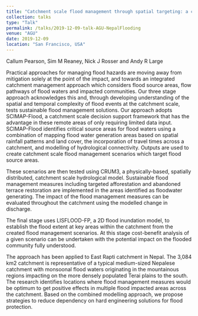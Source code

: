 ```yaml
---
title: "Catchment scale flood management through spatial targeting: a case study of the East Rapti catchment, Nepal"
collection: talks
type: "Talk"
permalink: /talks/2019-12-09-talk-AGU-NepalFlooding
venue: "AGU"
date: 2019-12-09
location: "San Francisco, USA"
---
```

Callum Pearson, Sim M Reaney, Nick J Rosser and Andy R Large


Practical approaches for managing flood hazards are moving away from mitigation solely at the point of the impact, and towards an integrated catchment management approach which considers flood source areas, flow pathways of flood waters and impacted communities. Our three stage approach acknowledges this and, through developing understanding of the spatial and temporal complexity of flood events at the catchment scale, tests sustainable flood management solutions.
Our approach adopts SCIMAP-Flood, a catchment scale decision support framework that has the advantage in these remote areas of only requiring limited data input. SCIMAP-Flood identifies critical source areas for flood waters using a combination of mapping flood water generation areas based on spatial rainfall patterns and land cover, the incorporation of travel times across a catchment, and modelling of hydrological connectivity. Outputs are used to create catchment scale flood management scenarios which target flood source areas.

These scenarios are then tested using CRUM3, a physically-based, spatially distributed, catchment scale hydrological model. Sustainable flood management measures including targeted afforestation and abandoned terrace restoration are implemented in the areas identified as floodwater generating. The impact of the flood management measures can be evaluated throughout the catchment using the modelled change in discharge.

The final stage uses LISFLOOD-FP, a 2D flood inundation model, to establish the flood extent at key areas within the catchment from the created flood management scenarios. At this stage cost-benefit analysis of a given scenario can be undertaken with the potential impact on the flooded community fully understood.

The approach has been applied to East Rapti catchment in Nepal. The 3,084 km2 catchment is representative of a typical medium-sized Nepalese catchment with monsoonal flood waters originating in the mountainous regions impacting on the more densely populated Terai plains to the south. The research identifies locations where flood management measures would be optimum to get positive effects in multiple flood impacted areas across the catchment. Based on the combined modelling approach, we propose strategies to reduce dependency on hard engineering solutions for flood protection.
